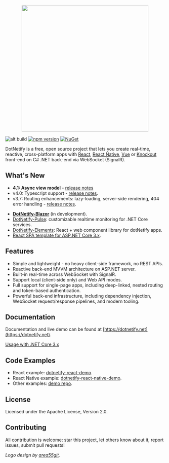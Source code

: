 <p align="center"><img width="400px" src="http://dotnetify.net/content/images/dotnetify-logo.png"></p>

![alt build](https://ci.appveyor.com/api/projects/status/github/dsuryd/dotnetify?svg=true)
[![npm version](https://badge.fury.io/js/dotnetify.svg)](https://badge.fury.io/js/dotnetify)
[![NuGet](https://img.shields.io/nuget/v/DotNetify.SignalR.svg?style=flat-square)](https://www.nuget.org/packages/DotNetify.SignalR/)

DotNetify is a free, open source project that lets you create real-time, reactive, cross-platform apps with [React](https://facebook.github.io/react/), [React Native](https://facebook.github.io/react-native/), [Vue](https://vuejs.org) or [Knockout](http://knockoutjs.com) front-end on C# .NET back-end via WebSocket (SignalR).

## What's New

- **4.1: Async view model** - [release notes](https://github.com/dsuryd/dotNetify/releases/tag/v4.1)
- v4.0: Typescript support - [release notes](https://github.com/dsuryd/dotNetify/releases/tag/v4.0).
- v3.7: Routing enhancements: lazy-loading, server-side rendering, 404 error handling - [release notes](https://github.com/dsuryd/dotNetify/releases/tag/v3.7).

<div/>

- [**DotNetify-Blazor**](https://github.com/dsuryd/dotNetify-Blazor) (in development).
- [DotNetify-Pulse](https://github.com/dsuryd/dotnetify-pulse): customizable realtime monitoring for .NET Core services.
- [DotNetify-Elements](https://dotnetify.net/elements"): React + web component library for dotNetify apps.
- [React SPA template for ASP.NET Core 3.x](https://github.com/dsuryd/dotnetify-react-demo-vs2017/tree/master/ReactTemplate).

## Features

- Simple and lightweight - no heavy client-side framework, no REST APIs.
- Reactive back-end MVVM architecture on ASP.NET server.
- Built-in real-time across WebSocket with SignalR.
- Support local (client-side only) and Web API modes.
- Full support for single-page apps, including deep-linked, nested routing and token-based authentication.
- Powerful back-end infrastructure, including dependency injection, WebSocket request/response pipelines, and modern tooling.

## Documentation

Documentation and live demo can be found at [https://dotnetify.net](https://dotnetify.net).

[Usage with .NET Core 3.x](https://github.com/dsuryd/dotNetify/issues/159#issuecomment-547691063)

## Code Examples

- React example: [dotnetify-react-demo](https://github.com/dsuryd/dotnetify-react-demo).
- React Native example: [dotnetify-react-native-demo](https://github.com/dsuryd/dotnetify-react-native-demo).
- Other examples: [demo repo](https://github.com/dsuryd/dotNetify/tree/master/Demo).

## License

Licensed under the Apache License, Version 2.0.

## Contributing

All contribution is welcome: star this project, let others know about it, report issues, submit pull requests!

_Logo design by [area55git](https://github.com/area55git)._
